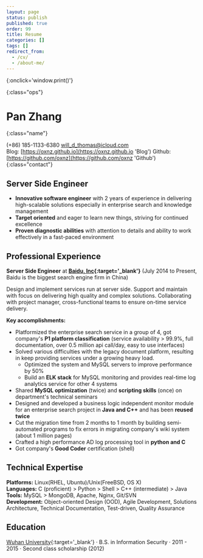 ```yaml
---
layout: page
status: publish
published: true
order: 99
title: Resume
categories: []
tags: []
redirect_from:
  - /cv/
  - /about-me/
---
```


<link href="/css/resume.css" rel="stylesheet" />

[<i class="fa fa-language"></i>](/resume/zh_CN '简体中文')
[<i class="fa fa-print"></i>](# 'Print Resume'){:onclick='window.print()'}
<!--
[<i class="fa fa-download"></i>](/assets/resume.pdf 'Download Resume')
-->
{:class="ops"}

# Pan Zhang
{:class="name"}

(+86) 185-1133-6380
[will_d_thomas@icloud.com](mailto:will_d_thomas@icloud.com)
<br />
Blog: [https://oxnz.github.io](https://oxnz.github.io 'Blog')
Github: [https://github.com/oxnz](https://github.com/oxnz 'Github')
{:class="contact"}

<!--
Beijing, P.R. China
-->

## Server Side Engineer

* **Innovative software engineer** with 2 years of experience in delivering high-scalable solutions especially in enterprise search and knowledge management
* **Target oriented** and eager to learn new things, striving for continued excellence
* **Proven diagnostic abilities** with attention to details and ability to work effectively in a fast-paced environment

## Professional Experience

<b>Server Side Engineer</b> at <b>[Baidu, Inc](https://www.baidu.com){:target='_blank'}</b> (July 2014 to Present,
Baidu is the biggest search engine firm in China)

Design and implement services run at server side.
Support and maintain with focus on delivering high quality and complex solutions.
Collaborating with project manager, cross-functional teams to ensure on-time service delivery.

<b>Key accomplishments:</b>

* Platformized the enterprise search service in a group of 4, got company's <b>P1 platform classification</b> (service availability > 99.9%, full documentation, over 0.5 million api call/day, easy to use interfaces)
* Solved various difficulties with the legacy document platform, resulting in keep providing services under a growing heavy load.
	* Optimized the system and MySQL servers to improve performance by 50%
	* Build an <b>ELK stack</b> for MySQL monitoring and provides real-time log analytics service for other 4 systems
* Shared <b>MySQL optimization</b> (twice) and <b>scripting skills</b> (once) on department's technical seminars
* Designed and developed a business logic independent monitor module for an enterprise search project in <b>Java and C++</b> and has been <b>reused twice</b>
* Cut the migration time from 2 months to 1 month by building semi-automated programs to fix errors in migrating company's wiki system (about 1 million pages)
* Crafted a high performance AD log processing tool in <b>python and C</b>
* Got company's <b>Good Coder</b> certification (shell)

<!--
* Developed the backend for online edit service (document management, statistics report)
-->

## Technical Expertise

<b>Platforms:</b>
Linux(RHEL, Ubuntu)/Unix(FreeBSD, OS X)
<br />
<b>Languages:</b>
C (proficient) > Python > Shell > C++ (intermediate) > Java
<br />
<b>Tools:</b>
MySQL > MongoDB, Apache, Nginx, Git/SVN
<br />
<b>Development:</b>
Object-oriented Design (OOD), Agile Development, Solutions Architecture, Technical Documentation, Test-driven, Quality Assurance

## Education

[Wuhan University](http://en.whu.edu.cn/){:target='_blank'}
&middot;
B.S. in Information Security
&middot; 2011 - 2015
&middot;
Second class scholarship (2012)
